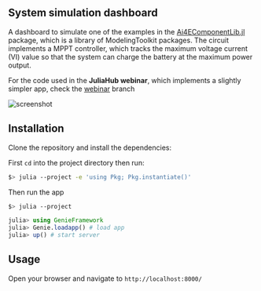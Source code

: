 ## System simulation dashboard

A dashboard to simulate one of the examples in the [Ai4EComponentLib.jl](https://ai4energy.github.io) package, which is a library of ModelingToolkit packages. The circuit implements a MPPT controller, which  tracks the maximum voltage current (VI) value so that the system can charge the battery at the maximum power output.

For the code used in the **JuliaHub webinar**, which implements a slightly simpler app, check the [webinar](https://github.com/BuiltWithGenie/SimulationDashboard/tree/webinar) branch

![screenshot](https://github.com/GenieFramework/Genie.jl/raw/master/docs/content/img/genie.gif)

## Installation

Clone the repository and install the dependencies:

First `cd` into the project directory then run:

```bash
$> julia --project -e 'using Pkg; Pkg.instantiate()'
```

Then run the app

```bash
$> julia --project
```

```julia
julia> using GenieFramework
julia> Genie.loadapp() # load app
julia> up() # start server
```

## Usage

Open your browser and navigate to `http://localhost:8000/`
